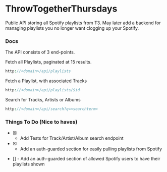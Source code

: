 # ThrowTogetherThursdays
Public API storing all Spotify playlists from T3. May later add a backend for managing playlists you no longer want clogging up your Spotify.

### Docs
The API consists of 3 end-points.

Fetch all Playlists, paginated at 15 results.

```php
http://<domain>/api/playlists
```

Fetch a Playlist, with associated Tracks
```php
http://<domain>/api/playlists/$id
```

Search for Tracks, Artists or Albums
```php
http://<domain>/api/search?q=<searchterm>
```

### Things To Do (Nice to haves)
- [x] - Add Tests for Track/Artist/Album search endpoint
- [x] - Add an auth-guarded section for easily pulling playlists from Spotify
- [] - Add an auth-guarded section of allowed Spotify users to have their playlists shown
